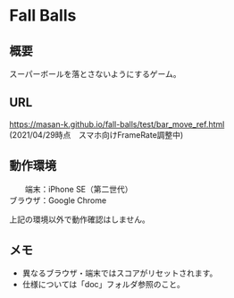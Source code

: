 # Fall Balls

## 概要
スーパーボールを落とさないようにするゲーム。

## URL
https://masan-k.github.io/fall-balls/test/bar_move_ref.html  
(2021/04/29時点　スマホ向けFrameRate調整中)

## 動作環境
　　端末：iPhone SE（第二世代）  
ブラウザ：Google Chrome  

上記の環境以外で動作確認はしません。

## メモ
- 異なるブラウザ・端末ではスコアがリセットされます。
- 仕様については「doc」フォルダ参照のこと。

